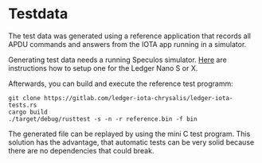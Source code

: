 # Testdata

The test data was generated using a reference application that records all APDU commands
and answers from the IOTA app running in a simulator.

Generating test data needs a running Speculos simulator. [Here](https://gitlab.com/ledger-iota-chrysalis/ledger-iota-app-docker) are
instructions how to setup one for the Ledger Nano S or X.

Afterwards, you can build and execute the reference test programm:

```
git clone https://gitlab.com/ledger-iota-chrysalis/ledger-iota-tests.rs
cargo build
./target/debug/rusttest -s -n -r reference.bin -f bin
```

The generated file can be replayed by using the mini C test program. This solution has the advantage, that automatic tests can be very solid because there are no dependencies that could break.





